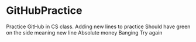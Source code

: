 # GitHubPractice
Practice GitHub in CS class.
Adding new lines to practice
Should have green on the side meaning new line
Absolute money
Banging
Try again